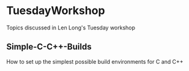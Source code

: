 # TuesdayWorkshop
Topics discussed in Len Long's Tuesday workshop
## Simple-C-C++-Builds
How to set up the simplest possible build environments for C and C++
